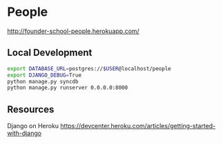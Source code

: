 People
======

http://founder-school-people.herokuapp.com/

Local Development
-----------------

```sh
export DATABASE_URL=postgres://$USER@localhost/people
export DJANGO_DEBUG=True
python manage.py syncdb
python manage.py runserver 0.0.0.0:8000
```

Resources
---------

Django on Heroku
https://devcenter.heroku.com/articles/getting-started-with-django